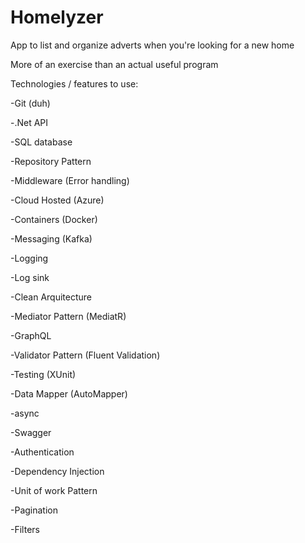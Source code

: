 # Homelyzer
App to list and organize adverts when you're looking for a new home

More of an exercise than an actual useful program

Technologies / features to use:

-Git (duh)

-.Net API

-SQL database

-Repository Pattern

-Middleware (Error handling)

-Cloud Hosted (Azure)

-Containers (Docker)

-Messaging (Kafka)

-Logging

-Log sink

-Clean Arquitecture

-Mediator Pattern (MediatR)

-GraphQL

-Validator Pattern (Fluent Validation)

-Testing (XUnit)

-Data Mapper (AutoMapper)

-async

-Swagger

-Authentication

-Dependency Injection

-Unit of work Pattern

-Pagination

-Filters

